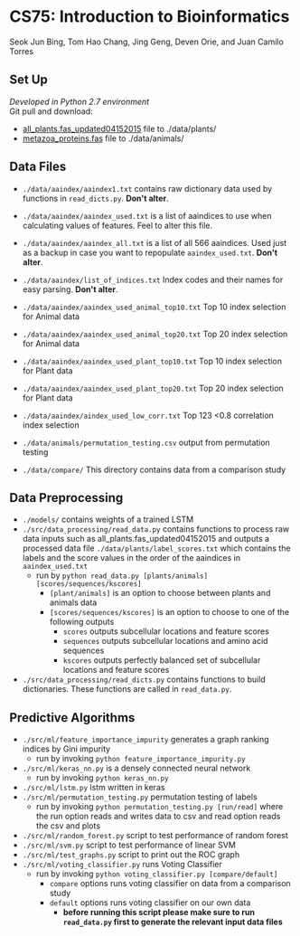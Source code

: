 # CS75: Introduction to Bioinformatics
Seok Jun Bing, Tom Hao Chang, Jing Geng, Deven Orie, and Juan Camilo Torres

## Set Up
*Developed in Python 2.7 environment<br>*
Git pull and download:
* [all_plants.fas_updated04152015](http://bioinformatics.ysu.edu/publication/data/PlantSecKB/)
file to ./data/plants/
* [metazoa_proteins.fas](http://proteomics.ysu.edu/publication/data/MetazSecKB/) file to ./data/animals/

## Data Files
* `./data/aaindex/aaindex1.txt` contains raw dictionary data used by functions in `read_dicts.py`. **Don't alter**.
* `./data/aaindex/aaindex_used.txt` is a list of aaindices to use when calculating values of features. Feel to alter this
file.
* `./data/aaindex/aaindex_all.txt` is a list of all 566 aaindices. Used just as a backup in case you want to repopulate 
`aaindex_used.txt`. **Don't alter**.
* `./data/aaindex/list_of_indices.txt` Index codes and their names for easy parsing. **Don't alter**.
* `./data/aaindex/aaindex_used_animal_top10.txt` Top 10 index selection for Animal data
* `./data/aaindex/aaindex_used_animal_top20.txt` Top 20 index selection for Animal data
* `./data/aaindex/aaindex_used_plant_top10.txt` Top 10 index selection for Plant data
* `./data/aaindex/aaindex_used_plant_top20.txt` Top 20 index selection for Plant data
* `./data/aaindex/aindex_used_low_corr.txt` Top 123 <0.8 correlation index selection

* `./data/animals/permutation_testing.csv` output from permutation testing
* `./data/compare/` This directory contains data from a comparison study

## Data Preprocessing
* `./models/` contains weights of a trained LSTM
* `./src/data_processing/read_data.py` contains functions to process raw data inputs such as all_plants.fas_updated04152015
and outputs a processed data file `./data/plants/label_scores.txt` which contains the labels and the score values in the 
order of the aaindices in `aaindex_used.txt`
    * run by `python read_data.py [plants/animals] [scores/sequences/kscores]`
        * `[plant/animals]` is an option to choose between plants and animals data
        * `[scores/sequences/kscores]` is an option to choose to one of the following outputs
            * `scores` outputs subcellular locations and feature scores
            * `sequences` outputs subcellular locations and amino acid sequences
            * `kscores` outputs perfectly balanced set of subcellular locations and feature scores        
* `./src/data_processing/read_dicts.py` contains functions to build dictionaries. These functions are called in `read_data.py`.

## Predictive Algorithms
* `./src/ml/feature_importance_impurity` generates a graph ranking indices by Gini impurity
    * run by invoking `python feature_importance_impurity.py`
* `./src/ml/keras_nn.py` is a densely connected neural network
    * run by invoking `python keras_nn.py`
* `./src/ml/lstm.py` lstm written in keras
* `./src/ml/permutation_testing.py` permutation testing of labels
    * run by invoking `python permutation_testing.py [run/read]` where the run option reads and writes data to csv and read option reads the csv and plots 
* `./src/ml/random_forest.py` script to test performance of random forest
* `./src/ml/svm.py` script to test performance of linear SVM
* `./src/ml/test_graphs.py` script to print out the ROC graph
* `./src/ml/voting_classifier.py` runs Voting Classifier
    * run by invoking `python voting_classifier.py [compare/default]`
        * `compare` options runs voting classifier on data from a comparison study
        * `default` options runs voting classifier on our own data
            * **before running this script please make sure to run `read_data.py` first to generate the relevant input data files**
